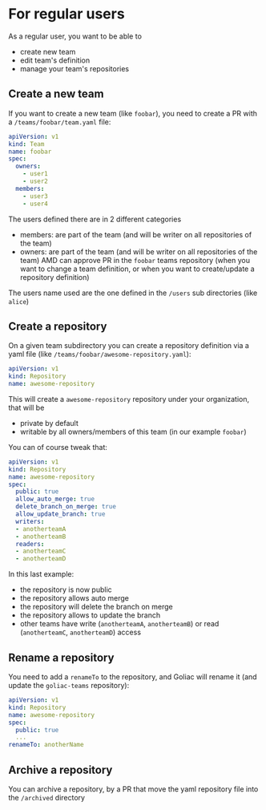 # For regular users

As a regular user, you want to be able to
- create new team
- edit team's definition
- manage your team's repositories

## Create a new team

If you want to create a new team (like `foobar`), you need to create a PR with a `/teams/foobar/team.yaml` file:

```yaml
apiVersion: v1
kind: Team
name: foobar
spec:
  owners:
    - user1
    - user2
  members:
    - user3
    - user4
```

The users defined there are in 2 different categories
- members: are part of the team (and will be writer on all repositories of the team)
- owners: are part of the team (and will be writer on all repositories of the team) AMD can approve PR in the `foobar` teams repository (when you want to change a team definition, or when you want to create/update a repository definition)

The users name used are the one defined in the `/users` sub directories (like `alice`)

## Create a repository

On a given team subdirectory you can create a repository definition via a yaml file (like `/teams/foobar/awesome-repository.yaml`):

```yaml
apiVersion: v1
kind: Repository
name: awesome-repository
```

This will create a `awesome-repository` repository under your organization, that will be
- private by default
- writable by all owners/members of this team (in our example `foobar`)

You can of course tweak that:

```yaml
apiVersion: v1
kind: Repository
name: awesome-repository
spec:
  public: true
  allow_auto_merge: true
  delete_branch_on_merge: true
  allow_update_branch: true
  writers:
  - anotherteamA
  - anotherteamB
  readers:
  - anotherteamC
  - anotherteamD
```

In this last example:
- the repository is now public
- the repository allows auto merge
- the repository will delete the branch on merge
- the repository allows to update the branch
- other teams have write (`anotherteamA`, `anotherteamB`) or read (`anotherteamC`, `anotherteamD`) access

## Rename a repository

You need to add a `renameTo` to the repository, and Goliac will rename it (and update the `goliac-teams` repository):

```yaml
apiVersion: v1
kind: Repository
name: awesome-repository
spec:
  public: true
  ...
renameTo: anotherName
```


## Archive a repository

You can archive a repository, by a PR that move the yaml repository file into the `/archived` directory
